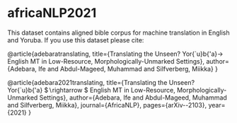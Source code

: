 # africaNLP2021

This dataset contains aligned bible corpus for machine translation in English and Yoruba. If you use this dataset please cite:


@article{adebaratranslating,
  title={Translating the Unseen? Yor{\`u}b{\'a}→ English MT in Low-Resource, Morphologically-Unmarked Settings},
  author={Adebara, Ife and Abdul-Mageed, Muhammad and Silfverberg, Miikka}
}

@article{adebara2021translating,
  title={Translating the Unseen? Yor{\`u}b{\'a} $$\backslash$rightarrow $ English MT in Low-Resource, Morphologically-Unmarked Settings},
  author={Adebara, Ife and Abdul-Mageed, Muhammad and Silfverberg, Miikka},
  journal={AfricaNLP},
  pages={arXiv--2103},
  year={2021}
}
